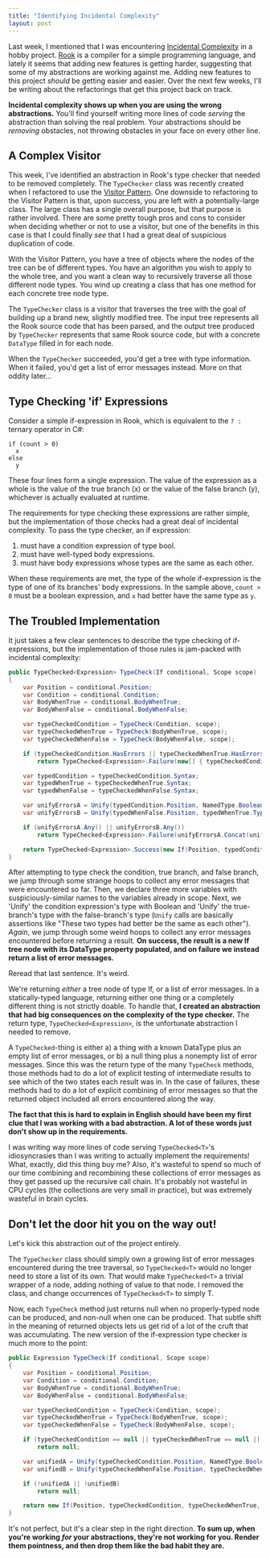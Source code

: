 ```yaml
---
title: "Identifying Incidental Complexity"
layout: post
---
```



Last week, I mentioned that I was encountering <a href="http://patrick.lioi.net/2012/07/13/essential-vs-incidental-complexity/">Incidental Complexity</a> in a hobby project.  <a href="https://github.com/plioi/rook">Rook</a> is a compiler for a simple programming language, and lately it seems that adding new features is getting harder, suggesting that some of my abstractions are working against me.  Adding new features to this project *should* be getting easier and easier. Over the next few weeks, I'll be writing about the refactorings that get this project back on track.

**Incidental complexity shows up when you are using the wrong abstractions.**  You'll find yourself writing more lines of code *serving* the abstraction than solving the real problem.  Your abstractions should be *removing* obstacles, not throwing obstacles in your face on every other line.

## A Complex Visitor

This week, I've identified an abstraction in Rook's type checker that needed to be removed completely.  The `TypeChecker` class was recently created when I refactored to use the <a href="http://en.wikipedia.org/wiki/Visitor_pattern">Visitor Pattern</a>.  One downside to refactoring to the Visitor Pattern is that, upon success, you are left with a potentially-large class.  The large class has a single overall purpose, but that purpose is rather involved.  There are some pretty tough pros and cons to consider when deciding whether or not to use a visitor, but one of the benefits in this case is that I could finally *see* that I had a great deal of suspicious duplication of code.

With the Visitor Pattern, you have a tree of objects where the nodes of the tree can be of different types.  You have an algorithm you wish to apply to the whole tree, and you want a clean way to recursively traverse all those different node types.  You wind up creating a class that has one method for each concrete tree node type.

The `TypeChecker` class is a visitor that traverses the tree with the goal of building up a brand new, slightly modified tree.  The input tree represents all the Rook source code that has been parsed, and the output tree produced by `TypeChecker` represents that same Rook source code, but with a concrete `DataType` filled in for each node.

When the `TypeChecker` succeeded, you'd get a tree with type information.  When it failed, you'd get a list of error messages instead.  More on that oddity later...

## Type Checking 'if' Expressions

Consider a simple if-expression in Rook, which is equivalent to the `? :` ternary operator in C#:

```
if (count > 0)
  x
else
  y
```

These four lines form a single expression.  The value of the expression as a whole is the value of the true branch (x) or the value of the false branch (y), whichever is actually evaluated at runtime.

The requirements for type checking these expressions are rather simple, but the implementation of those checks had a great deal of incidental complexity.  To pass the type checker, an if expression:

1. must have a condition expression of type bool.
2. must have well-typed body expressions.
3. must have body expressions whose types are the same as each other.


When these requirements are met, the type of the whole if-expression is the type of one of its branches' body expressions.  In the sample above, `count > 0` must be a boolean expression, and `x` had better have the same type as `y`.

## The Troubled Implementation

It just takes a few clear sentences to describe the type checking of if-expressions, but the implementation of those rules is jam-packed with incidental complexity:

```cs
public TypeChecked<Expression> TypeCheck(If conditional, Scope scope)
{
    var Position = conditional.Position;
    var Condition = conditional.Condition;
    var BodyWhenTrue = conditional.BodyWhenTrue;
    var BodyWhenFalse = conditional.BodyWhenFalse;

    var typeCheckedCondition = TypeCheck(Condition, scope);
    var typeCheckedWhenTrue = TypeCheck(BodyWhenTrue, scope);
    var typeCheckedWhenFalse = TypeCheck(BodyWhenFalse, scope);

    if (typeCheckedCondition.HasErrors || typeCheckedWhenTrue.HasErrors || typeCheckedWhenFalse.HasErrors)
        return TypeChecked<Expression>.Failure(new[] { typeCheckedCondition, typeCheckedWhenTrue, typeCheckedWhenFalse }.ToVector().Errors());

    var typedCondition = typeCheckedCondition.Syntax;
    var typedWhenTrue = typeCheckedWhenTrue.Syntax;
    var typedWhenFalse = typeCheckedWhenFalse.Syntax;

    var unifyErrorsA = Unify(typedCondition.Position, NamedType.Boolean, typedCondition.Type);
    var unifyErrorsB = Unify(typedWhenFalse.Position, typedWhenTrue.Type, typedWhenFalse.Type);

    if (unifyErrorsA.Any() || unifyErrorsB.Any())
        return TypeChecked<Expression>.Failure(unifyErrorsA.Concat(unifyErrorsB).ToVector());

    return TypeChecked<Expression>.Success(new If(Position, typedCondition, typedWhenTrue, typedWhenFalse, typedWhenTrue.Type));
}
```

After attempting to type check the condition, true branch, and false branch, we jump through some strange hoops to collect any error messages that were encountered so far.  Then, we declare three more variables with suspiciously-similar names to the variables already in scope.  Next, we 'Unify' the condition expression's type with Boolean and 'Unify' the true-branch's type with the false-branch's type (`Unify` calls are basically assertions like "These two types had better be the same as each other").  *Again*, we jump through some weird hoops to collect any error messages encountered before returning a result.  **On success, the result is a new If tree node with its DataType property populated, and on failure we instead return a list of error messages.**

Reread that last sentence.  It's weird.

We're returning *either* a tree node of type If, or a list of error messages.  In a statically-typed language, returning either one thing or a completely different thing is not strictly doable.  To handle that, **I created an abstraction that had big consequences on the complexity of the type checker.**  The return type, `TypeChecked<Expression>`, is the unfortunate abstraction I needed to remove.

A `TypeChecked`-thing is either a) a thing with a known DataType plus an empty list of error messages, or b) a null thing plus a nonempty list of error messages.  Since this was the return type of the many `TypeCheck` methods, those methods had to do a lot of explicit testing of intermediate results to see which of the two states each result was in.  In the case of failures, these methods had to do a lot of explicit combining of error messages so that the returned object included all errors encountered along the way.

**The fact that this is hard to explain in English should have been my first clue that I was working with a bad abstraction.  A lot of these words just don't show up in the requirements.**

I was writing way more lines of code serving `TypeChecked<T>`'s idiosyncrasies than I was writing to actually implement the requirements!  What, exactly, did this thing buy me?  Also, it's wasteful to spend so much of our time combining and recombining these collections of error messages as they get passed up the recursive call chain.  It's probably not wasteful in CPU cycles (the collections are very small in practice), but was extremely wasteful in brain cycles.

## Don't let the door hit you on the way out!

Let's kick this abstraction out of the project entirely.

The `TypeChecker` class should simply own a growing list of error messages encountered during the tree traversal, so `TypeChecked<T>` would no longer need to store a list of its own.  That would make `TypeChecked<T>` a trivial wrapper of a node, adding nothing of value to that node.  I removed the class, and change occurrences of `TypeChecked<T>` to simply T.

Now, each `TypeCheck` method just returns null when no properly-typed node can be produced, and non-null when one can be produced.  That subtle shift in the meaning of returned objects lets us get rid of a lot of the cruft that was accumulating.  The new version of the if-expression type checker is much more to the point:

```cs
public Expression TypeCheck(If conditional, Scope scope)
{
    var Position = conditional.Position;
    var Condition = conditional.Condition;
    var BodyWhenTrue = conditional.BodyWhenTrue;
    var BodyWhenFalse = conditional.BodyWhenFalse;

    var typeCheckedCondition = TypeCheck(Condition, scope);
    var typeCheckedWhenTrue = TypeCheck(BodyWhenTrue, scope);
    var typeCheckedWhenFalse = TypeCheck(BodyWhenFalse, scope);

    if (typeCheckedCondition == null || typeCheckedWhenTrue == null || typeCheckedWhenFalse == null)
        return null;

    var unifiedA = Unify(typeCheckedCondition.Position, NamedType.Boolean, typeCheckedCondition.Type);
    var unifiedB = Unify(typeCheckedWhenFalse.Position, typeCheckedWhenTrue.Type, typeCheckedWhenFalse.Type);

    if (!unifiedA || !unifiedB)
        return null;

    return new If(Position, typeCheckedCondition, typeCheckedWhenTrue, typeCheckedWhenFalse, typeCheckedWhenTrue.Type);
}
```

It's not perfect, but it's a clear step in the right direction.  **To sum up, when you're working *for* your abstractions, they're not working for you.  Render them pointness, and then drop them like the bad habit they are.**
